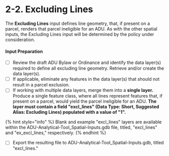 # 2-2. Excluding Lines

The **Excluding Lines** input defines line geometry, that, if present on a parcel, renders that parcel ineligible for an ADU. As with the other spatial inputs, the Excluding Lines input will be determined by the policy under consideration.&#x20;

#### Input Preparation

* [ ] Review the draft ADU Bylaw or Ordinance and identify the data layer(s) required to define all excluding line geometry. Retrieve and/or create the data layer(s).
* [ ] If applicable, eliminate any features in the data layer(s) that should not result in a parcel exclusion.
* [ ] If working with multiple data layers, merge them into a **single layer.** Produce a single feature class, where all lines represent features that, if present on a parcel, would yield the parcel ineligible for an ADU. **The layer must contain a field "excl\_lines" (Data Type: Short, Suggested Alias: Excluding Lines) populated with a value of "1".**

{% hint style="info" %}
Blank and example "excl\_lines" layers are available within the ADU-Analytical-Tool\_Spatial-Inputs.gdb file, titled, "excl\_lines" and "ex\_excl\_lines," respectively.
{% endhint %}

* [ ] Export the resulting file to ADU-Analytical-Tool\_Spatial-Inputs.gdb, titled "excl\_lines."

